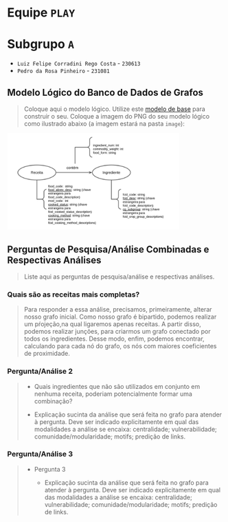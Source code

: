 # Equipe `PLAY`

# Subgrupo `A`
* `Luiz Felipe Corradini Rego Costa` - `230613`
* `Pedro da Rosa Pinheiro` - `231081`

## Modelo Lógico do Banco de Dados de Grafos
> Coloque aqui o modelo lógico.
> Utilize este [modelo de base](https://docs.google.com/presentation/d/10RN7bDKUka_Ro2_41WyEE76Wxm4AioiJOrsh6BRY3Kk/edit?usp=sharing) para construir o seu.
> Coloque a imagem do PNG do seu modelo lógico como ilustrado abaixo (a imagem estará na pasta `image`):
>
<img src="images/lab_atualizado.png" width="400px" height="auto">

## Perguntas de Pesquisa/Análise Combinadas e Respectivas Análises

> Liste aqui as perguntas de pesquisa/análise e respectivas análises.
>
### Quais são as receitas mais completas?
> 
>  Para responder a essa análise, precisamos, primeiramente, alterar nosso grafo inicial. Como nosso grafo é bipartido, podemos realizar um pŕojeção,na qual ligaremos apenas receitas. A partir disso, podemos realizar junções, para criarmos um grafo conectado por todos os ingredientes. Desse modo, enfim, podemos encontrar, calculando para cada nó do grafo, os nós com maiores coeficientes de proximidade.

### Pergunta/Análise 2
> *  Quais ingredientes que não são utilizados em conjunto em nenhuma receita, poderiam potencialmente formar uma combinação?
>   
>   * Explicação sucinta da análise que será feita no grafo para atender à pergunta. Deve ser indicado explicitamente em qual das modalidades a análise se encaixa: centralidade; vulnerabilidade; comunidade/modularidade; motifs; predição de links.

### Pergunta/Análise 3
> * Pergunta 3
>   
>   * Explicação sucinta da análise que será feita no grafo para atender à pergunta. Deve ser indicado explicitamente em qual das modalidades a análise se encaixa: centralidade; vulnerabilidade; comunidade/modularidade; motifs; predição de links.
